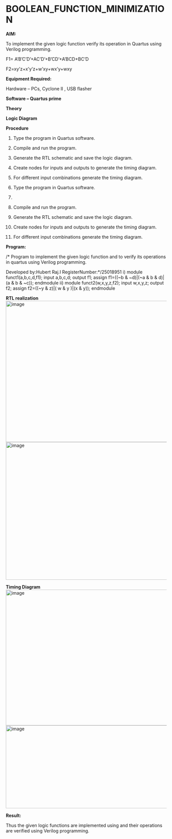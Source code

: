# BOOLEAN_FUNCTION_MINIMIZATION

**AIM:**

To implement the given logic function verify its operation in Quartus using Verilog programming.

F1= A’B’C’D’+AC’D’+B’CD’+A’BCD+BC’D 

F2=xy’z+x’y’z+w’xy+wx’y+wxy

**Equipment Required:**

Hardware – PCs, Cyclone II , USB flasher

**Software – Quartus prime**

**Theory**

**Logic Diagram**

**Procedure**
 1. Type the program in Quartus software.
 2. Compile and run the program.
 3. Generate the RTL schematic and save the logic diagram.
 4. Create nodes for inputs and outputs to generate the timing diagram.
 5. For different input combinations generate the timing diagram.

1.	Type the program in Quartus software.
2.	

3.	Compile and run the program.

4.	Generate the RTL schematic and save the logic diagram.

5.	Create nodes for inputs and outputs to generate the timing diagram.

6.	For different input combinations generate the timing diagram.


**Program:**

/* Program to implement the given logic function and to verify its operations in quartus using Verilog programming. 

Developed by:Hubert Raj.I RegisterNumber:*/25018951
 i) module funct1(a,b,c,d,f1);
 input a,b,c,d;
 output f1;
 assign f1=((~b & ~d)|(~a & b & d)|(a & b & ~c));
 endmodule
 ii) module funct2(w,x,y,z,f2);
 input w,x,y,z;
 output f2;
 assign f2=((~y & z)|( w & y )|(x & y));
 endmodule


**RTL realization**
<img width="779" height="443" alt="image" src="https://github.com/user-attachments/assets/acc650c2-1fcd-4ae3-8c60-dbde71314d60" />
<img width="804" height="432" alt="image" src="https://github.com/user-attachments/assets/c0495507-aa1c-4440-bc24-e6b0c0e2978a" />




**Timing Diagram**
<img width="805" height="426" alt="image" src="https://github.com/user-attachments/assets/9a744f3f-f912-46bd-8876-6c085d56cec8" />
<img width="825" height="260" alt="image" src="https://github.com/user-attachments/assets/7750d4fa-5789-4b6a-ae8b-145c7fa94291" />


**Result:**

Thus the given logic functions are implemented using and their operations are verified using Verilog programming.

